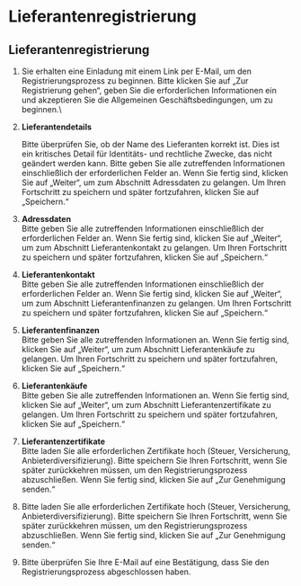 # Lieferantenregistrierung

## Lieferantenregistrierung

1. Sie erhalten eine Einladung mit einem Link per E-Mail, um den Registrierungsprozess zu beginnen. Bitte klicken Sie auf „Zur Registrierung gehen“, geben Sie die erforderlichen Informationen ein und akzeptieren Sie die Allgemeinen Geschäftsbedingungen, um zu beginnen.\

2.  **Lieferantendetails**

    Bitte überprüfen Sie, ob der Name des Lieferanten korrekt ist. Dies ist ein kritisches Detail für Identitäts- und rechtliche Zwecke, das nicht geändert werden kann. Bitte geben Sie alle zutreffenden Informationen einschließlich der erforderlichen Felder an. Wenn Sie fertig sind, klicken Sie auf „Weiter“, um zum Abschnitt Adressdaten zu gelangen. Um Ihren Fortschritt zu speichern und später fortzufahren, klicken Sie auf „Speichern.“
3. **Adressdaten**\
   Bitte geben Sie alle zutreffenden Informationen einschließlich der erforderlichen Felder an. Wenn Sie fertig sind, klicken Sie auf „Weiter“, um zum Abschnitt Lieferantenkontakt zu gelangen. Um Ihren Fortschritt zu speichern und später fortzufahren, klicken Sie auf „Speichern.“
4. **Lieferantenkontakt**\
   Bitte geben Sie alle zutreffenden Informationen einschließlich der erforderlichen Felder an. Wenn Sie fertig sind, klicken Sie auf „Weiter“, um zum Abschnitt Lieferantenfinanzen zu gelangen. Um Ihren Fortschritt zu speichern und später fortzufahren, klicken Sie auf „Speichern.“
5. **Lieferantenfinanzen**\
   Bitte geben Sie alle zutreffenden Informationen an. Wenn Sie fertig sind, klicken Sie auf „Weiter“, um zum Abschnitt Lieferantenkäufe zu gelangen. Um Ihren Fortschritt zu speichern und später fortzufahren, klicken Sie auf „Speichern.“
6. **Lieferantenkäufe**\
   Bitte geben Sie alle zutreffenden Informationen an. Wenn Sie fertig sind, klicken Sie auf „Weiter“, um zum Abschnitt Lieferantenzertifikate zu gelangen. Um Ihren Fortschritt zu speichern und später fortzufahren, klicken Sie auf „Speichern.“
7. **Lieferantenzertifikate**\
   Bitte laden Sie alle erforderlichen Zertifikate hoch (Steuer, Versicherung, Anbieterdiversifizierung). Bitte speichern Sie Ihren Fortschritt, wenn Sie später zurückkehren müssen, um den Registrierungsprozess abzuschließen. Wenn Sie fertig sind, klicken Sie auf „Zur Genehmigung senden.“
8. Bitte laden Sie alle erforderlichen Zertifikate hoch (Steuer, Versicherung, Anbieterdiversifizierung). Bitte speichern Sie Ihren Fortschritt, wenn Sie später zurückkehren müssen, um den Registrierungsprozess abzuschließen. Wenn Sie fertig sind, klicken Sie auf „Zur Genehmigung senden.“
9. Bitte überprüfen Sie Ihre E-Mail auf eine Bestätigung, dass Sie den Registrierungsprozess abgeschlossen haben.

